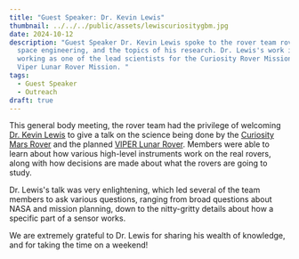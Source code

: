 ```yaml
---
title: "Guest Speaker: Dr. Kevin Lewis"
thumbnail: ../../../public/assets/lewiscuriositygbm.jpg
date: 2024-10-12
description: "Guest Speaker Dr. Kevin Lewis spoke to the rover team rovers,
  space engineering, and the topics of his research. Dr. Lewis's work includes
  working as one of the lead scientists for the Curiosity Rover Mission and
  Viper Lunar Rover Mission. "
tags:
  - Guest Speaker
  - Outreach
draft: true
---
```

This general body meeting, the rover team had the privilege of welcoming [Dr. Kevin Lewis](https://hub.jhu.edu/experts/profiles/kevin-lewis/) to give a talk on the science being done by the [Curiosity Mars Rover](https://science.nasa.gov/mission/msl-curiosity/) and the planned [VIPER Lunar Rover](https://science.nasa.gov/mission/viper/). Members were able to learn about how various high-level instruments work on the real rovers, along with how decisions are made about what the rovers are going to study.

Dr. Lewis's talk was very enlightening, which led several of the team members to ask various questions, ranging from broad questions about NASA and mission planning, down to the nitty-gritty details about how a specific part of a sensor works.

We are extremely grateful to Dr. Lewis for sharing his wealth of knowledge, and for taking the time on a weekend!